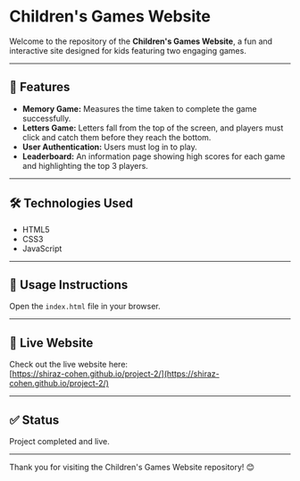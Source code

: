 # Children's Games Website

Welcome to the repository of the **Children's Games Website**, a fun and interactive site designed for kids featuring two engaging games.

---

## 🌟 Features

- **Memory Game:** Measures the time taken to complete the game successfully.
- **Letters Game:** Letters fall from the top of the screen, and players must click and catch them before they reach the bottom.
- **User Authentication:** Users must log in to play.
- **Leaderboard:** An information page showing high scores for each game and highlighting the top 3 players.

---

## 🛠️ Technologies Used

- HTML5
- CSS3
- JavaScript

---

## 📌 Usage Instructions

Open the `index.html` file in your browser.

---

## 🔗 Live Website

Check out the live website here:  
[https://shiraz-cohen.github.io/project-2/](https://shiraz-cohen.github.io/project-2/)

---

## ✅ Status

Project completed and live.

---

Thank you for visiting the Children's Games Website repository! 😊
